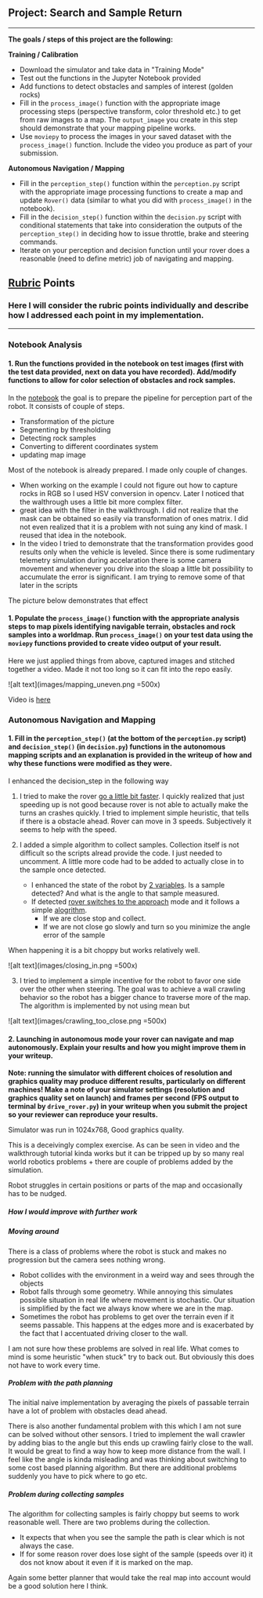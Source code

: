 ## Project: Search and Sample Return

---


**The goals / steps of this project are the following:**  

**Training / Calibration**  

* Download the simulator and take data in "Training Mode"
* Test out the functions in the Jupyter Notebook provided
* Add functions to detect obstacles and samples of interest (golden rocks)
* Fill in the `process_image()` function with the appropriate image processing steps (perspective transform, color threshold etc.) to get from raw images to a map.  The `output_image` you create in this step should demonstrate that your mapping pipeline works.
* Use `moviepy` to process the images in your saved dataset with the `process_image()` function.  Include the video you produce as part of your submission.

**Autonomous Navigation / Mapping**

* Fill in the `perception_step()` function within the `perception.py` script with the appropriate image processing functions to create a map and update `Rover()` data (similar to what you did with `process_image()` in the notebook). 
* Fill in the `decision_step()` function within the `decision.py` script with conditional statements that take into consideration the outputs of the `perception_step()` in deciding how to issue throttle, brake and steering commands. 
* Iterate on your perception and decision function until your rover does a reasonable (need to define metric) job of navigating and mapping.  

[//]: # (Image References)

[image1]: ./misc/rover_image.jpg
[image2]: ./calibration_images/example_grid1.jpg
[image3]: ./calibration_images/example_rock1.jpg 

## [Rubric](https://review.udacity.com/#!/rubrics/916/view) Points
### Here I will consider the rubric points individually and describe how I addressed each point in my implementation.  

---

### Notebook Analysis
#### 1. Run the functions provided in the notebook on test images (first with the test data provided, next on data you have recorded). Add/modify functions to allow for color selection of obstacles and rock samples.

In the [notebook](https://github.com/fluke777/RoboND-Rover-Project/blob/master/code/Rover_Project_Test_Notebook.ipynb) the goal is to prepare the pipeline for perception part of the robot. It consists of couple of steps.

- Transformation of the picture
- Segmenting by thresholding
- Detecting rock samples
- Converting to different coordinates system
- updating map image

Most of the notebook is already prepared. I made only couple of changes.

- When working on the example I could not figure out how to capture rocks in RGB so I used HSV conversion in opencv. Later I noticed that the walthrough uses a little bit more complex filter.
- great idea with the filter in the walkthrough. I did not realize that the mask can be obtained so easily via transformation of ones matrix. I did not even realized that it is a problem with not suing any kind of mask. I reused that idea in the notebook.
- In the video I tried to demonstrate that the transformation provides good results only when the vehicle is leveled. Since there is some rudimentary telemetry simulation during accelaration there is some camera movement and whenever you drive into the sloap a little bit possibility to accumulate the error is significant. I am trying to remove some of that later in the scripts

The picture below demonstrates that effect

#### 1. Populate the `process_image()` function with the appropriate analysis steps to map pixels identifying navigable terrain, obstacles and rock samples into a worldmap.  Run `process_image()` on your test data using the `moviepy` functions provided to create video output of your result. 

Here we just applied things from above, captured images and stitched together a video. Made it not too long so it can fit into the repo easily.

![alt text](images/mapping_uneven.png =500x)

Video is [here](https://github.com/fluke777/RoboND-Rover-Project/blob/master/output/my_mapping.mp4)

### Autonomous Navigation and Mapping

#### 1. Fill in the `perception_step()` (at the bottom of the `perception.py` script) and `decision_step()` (in `decision.py`) functions in the autonomous mapping scripts and an explanation is provided in the writeup of how and why these functions were modified as they were.

I enhanced the decision_step in the following way

1. I tried to make the rover [go a little bit faster](https://github.com/fluke777/RoboND-Rover-Project/blob/master/code/decision.py#L24-L33). I quickly realized that just speeding up is not good because rover is not able to actually make the turns an crashes quickly. I tried to implement simple heuristic, that tells if there is a obstacle ahead. Rover can move in 3 speeds. Subjectively it seems to help with the speed.

2. I added a simple algorithm to collect samples. Collection itself is not difficult so the scripts alread provide the code. I just needed to uncomment. A little more code had to be added to actually close in to the sample once detected.

	- I enhanced the state of the robot by [2 variables](https://github.com/fluke777/RoboND-Rover-Project/blob/master/code/drive_rover.py#L81-L82). Is a sample detected? And what is the angle to that sample measured.
    - If detected [rover switches to the approach](https://github.com/fluke777/RoboND-Rover-Project/blob/master/code/perception.py#L138-L158) mode and it follows a simple [alogrithm](https://github.com/fluke777/RoboND-Rover-Project/blob/master/code/decision.py#L58-L84).
		- If we are close stop and collect.
		- If we are not close go slowly and turn so you minimize the angle error of the sample

When happening it is a bit choppy but works relatively well.

![alt text](images/closing_in.png =500x)

3. I tried to implement a simple incentive for the robot to favor one side over the other when steering. The goal was to achieve a wall crawling behavior so the robot has a bigger chance to traverse more of the map. The algorithm is implemented by not using mean but

![alt text](images/crawling_too_close.png =500x)


#### 2. Launching in autonomous mode your rover can navigate and map autonomously.  Explain your results and how you might improve them in your writeup.  

**Note: running the simulator with different choices of resolution and graphics quality may produce different results, particularly on different machines!  Make a note of your simulator settings (resolution and graphics quality set on launch) and frames per second (FPS output to terminal by `drive_rover.py`) in your writeup when you submit the project so your reviewer can reproduce your results.**

Simulator was run in 1024x768, Good graphics quality.


This is a deceivingly complex exercise. As can be seen in video and the walkthrough tutorial kinda works but it can be tripped up by so many real world robotics problems + there are couple of problems added by the simulation.

Robot struggles in certain positions or parts of the map and occasionally has to be nudged.

##### How I would improve with further work

##### Moving around
There is a class of problems where the robot is stuck and makes no progression but the camera sees nothing wrong.

- Robot collides with the environment in a weird way and sees through the objects
- Robot falls through some geometry. While annoying this simulates possible situation in real life where movement is stochastic. Our situation is simplified by the fact we always know where we are in the map.
- Sometimes the robot has problems to get over the terrain even if it seems passable. This happens at the edges more and is exacerbated by the fact that I accentuated driving closer to the wall.

I am not sure how these problems are solved in real life. What comes to mind is some heuristic "when stuck" try to back out. But obviously this does not have to work every time.

##### Problem with the path planning

The initial naive implementation by averaging the pixels of passable terrain have  a lot of problem with obstacles dead ahead.

There is also another fundamental problem with this which I am not sure can be solved without other sensors. I tried to implement the wall crawler by adding bias to the angle but this ends up crawling fairly close to the wall. It would be great to find a way how to keep more distance from the wall. I feel like the angle is kinda misleading and was thinking about switching to some cost based planning algorithm. But there are additional problems suddenly you have to pick where to go etc.

##### Problem during collecting samples
The algorithm for collecting samples is fairly choppy but seems to work reasonable well. There are two problems during the collection.

- It expects that when you see the sample the path is clear which is not always the case.
- If for some reason rover does lose sight of the sample (speeds over it) it dos not know about it even if it is marked on the map.

Again some better planner that would take the real map into account would be a good solution here I think.




